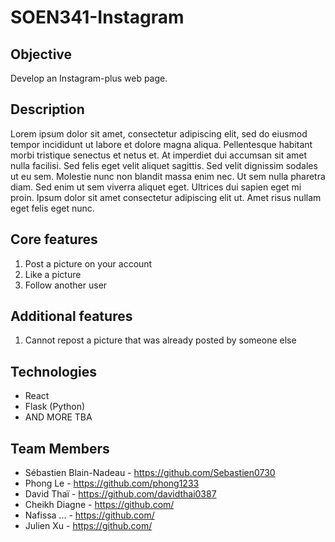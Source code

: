 # SOEN341-Instagram

## Objective
Develop an Instagram-plus web page.

## Description
Lorem ipsum dolor sit amet, consectetur adipiscing elit, sed do eiusmod tempor incididunt ut labore et dolore magna aliqua. Pellentesque habitant morbi tristique senectus et netus et. At imperdiet dui accumsan sit amet nulla facilisi. Sed felis eget velit aliquet sagittis. Sed velit dignissim sodales ut eu sem. Molestie nunc non blandit massa enim nec. Ut sem nulla pharetra diam. Sed enim ut sem viverra aliquet eget. Ultrices dui sapien eget mi proin. Ipsum dolor sit amet consectetur adipiscing elit ut. Amet risus nullam eget felis eget nunc. 

## Core features
1. Post a picture on your account
2. Like a picture
3. Follow another user

## Additional features
1. Cannot repost a picture that was already posted by someone else


## Technologies
* React
* Flask (Python)
* AND MORE TBA

## Team Members
* Sébastien Blain-Nadeau - https://github.com/Sebastien0730
* Phong Le - https://github.com/phong1233
* David Thaï - https://github.com/davidthai0387
* Cheikh Diagne - https://github.com/
* Nafissa ... - https://github.com/
* Julien Xu - https://github.com/



